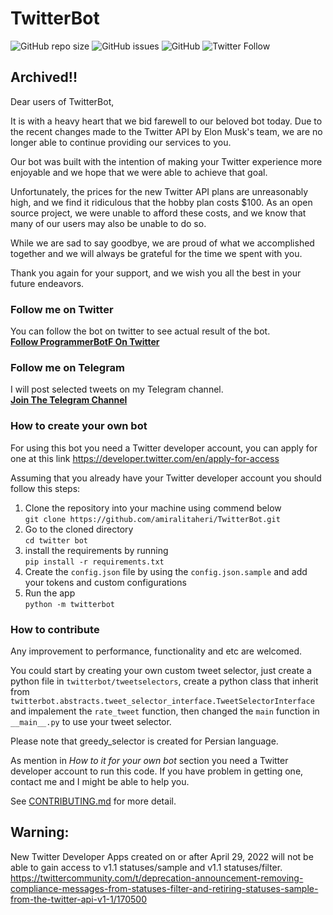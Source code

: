 # TwitterBot

![GitHub repo size](https://img.shields.io/github/repo-size/amiralitaheri/TwitterBot)
![GitHub issues](https://img.shields.io/github/issues/amiralitaheri/TwitterBot)
![GitHub](https://img.shields.io/github/license/amiralitaheri/TwitterBot)
![Twitter Follow](https://img.shields.io/twitter/follow/ProgrammerBotF?style=social)

## Archived!!
Dear users of TwitterBot,

It is with a heavy heart that we bid farewell to our beloved bot today. Due to the recent changes made to the Twitter API by Elon Musk's team, we are no longer able to continue providing our services to you.

Our bot was built with the intention of making your Twitter experience more enjoyable and we hope that we were able to achieve that goal.

Unfortunately, the prices for the new Twitter API plans are unreasonably high, and we find it ridiculous that the hobby plan costs $100. As an open source project, we were unable to afford these costs, and we know that many of our users may also be unable to do so.

While we are sad to say goodbye, we are proud of what we accomplished together and we will always be grateful for the time we spent with you.

Thank you again for your support, and we wish you all the best in your future endeavors.

### Follow me on Twitter
You can follow the bot on twitter to see actual result of the bot.  
[**Follow ProgrammerBotF On Twitter**](https://twitter.com/ProgrammerBotF) 

### Follow me on Telegram
I will post selected tweets on my Telegram channel.  
[**Join The Telegram Channel**](https://t.me/ProgrammerBotFarsi)

### How to create your own bot
For using this bot you need a Twitter developer account, you can apply for one at this link https://developer.twitter.com/en/apply-for-access

Assuming that you already have your Twitter developer account you should follow this steps:

1. Clone the repository into your machine using commend below  
    ```git clone https://github.com/amiralitaheri/TwitterBot.git``` 
2. Go to the cloned directory  
    ```cd twitter bot```  
3. install the requirements by running   
    ```pip install -r requirements.txt```
4. Create the ```config.json``` file by using the ```config.json.sample``` and add your tokens and custom configurations
5. Run the app  
```python -m twitterbot```

### How to contribute
Any improvement to performance, functionality and etc are welcomed.  

You could start by creating your own custom tweet selector, just create a python file in ```twitterbot/tweetselectors```,
 create a python class that inherit from ```twitterbot.abstracts.tweet_selector_interface.TweetSelectorInterface``` and
 impalement the ```rate_tweet``` function, then changed the ```main``` function in ```__main__.py``` to use your tweet selector.

Please note that greedy_selector is created for Persian language. 

As mention in *How to it for your own bot* section you need a Twitter developer account to run this code.
If you have problem in getting one, contact me and I might be able to help you. 

See [CONTRIBUTING.md](https://github.com/amiralitaheri/TwitterBot/blob/master/CONTRIBUTING.md) for more detail.

## Warning: 
New Twitter Developer Apps created on or after April 29, 2022 will not be able to gain access to v1.1 statuses/sample and v1.1 statuses/filter.
https://twittercommunity.com/t/deprecation-announcement-removing-compliance-messages-from-statuses-filter-and-retiring-statuses-sample-from-the-twitter-api-v1-1/170500

 
